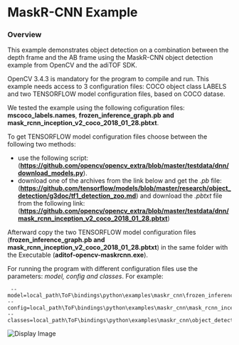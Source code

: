 # MaskR-CNN Example

### Overview
This example  demonstrates object detection on a combination between the depth frame and the AB frame using the MaskR-CNN object detection example from OpenCV and the adiTOF SDK.

OpenCV 3.4.3 is mandatory for the program to compile and run.
This example needs access to 3 configuration files: COCO object class LABELS and two TENSORFLOW model configuration files, based on COCO datase. 

We tested the example using the following cofiguration files: **mscoco_labels.names**, **frozen_inference_graph.pb and mask_rcnn_inception_v2_coco_2018_01_28.pbtxt**. 

To get TENSORFLOW  model configuration files choose between the following two methods:
* use the  following script:
(**https://github.com/opencv/opencv_extra/blob/master/testdata/dnn/download_models.py**). 
* download one of the archives from the link below and get the *.pb* file:
(**https://github.com/tensorflow/models/blob/master/research/object_detection/g3doc/tf1_detection_zoo.md**) 
and download the *.pbtxt* file from the following link: (**https://github.com/opencv/opencv_extra/blob/master/testdata/dnn/mask_rcnn_inception_v2_coco_2018_01_28.pbtxt**)

Afterward copy the two TENSORFLOW model configuration files (**frozen_inference_graph.pb and mask_rcnn_inception_v2_coco_2018_01_28.pbtxt**) in the same folder with the Executable (**aditof-opencv-maskrcnn.exe**). 

For running the program with different configuration files use the parameters: *model, config and classes*. 
For example:
```console
 --model=local_path\ToF\bindings\python\examples\maskr_cnn\frozen_inference_graph.pb --config=local_path\ToF\bindings\python\examples\maskr_cnn\mask_rcnn_inception_v2_coco_2018_01_28.pbtxt --classes=local_path\ToF\bindings\python\examples\maskr_cnn\object_detection_classes_coco.txt
```

![Display Image](/doc/img/maskrcnn_cpp.png) 
